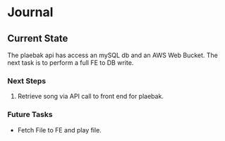 # Journal

## Current State

The plaebak api has access an mySQL db and an AWS Web Bucket. The next task is to perform a full FE to DB write.

### Next Steps

1. Retrieve song via API call to front end for plaebak.

### Future Tasks

- Fetch File to FE and play file.
